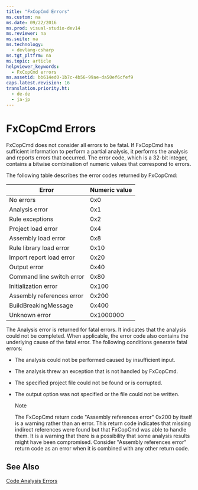 ```yaml
---
title: "FxCopCmd Errors"
ms.custom: na
ms.date: 09/22/2016
ms.prod: visual-studio-dev14
ms.reviewer: na
ms.suite: na
ms.technology: 
  - devlang-csharp
ms.tgt_pltfrm: na
ms.topic: article
helpviewer_keywords: 
  - FxCopCmd errors
ms.assetid: bb614ed0-1b7c-4b56-99ae-da50ef6cfef9
caps.latest.revision: 16
translation.priority.ht: 
  - de-de
  - ja-jp
---
```

# FxCopCmd Errors
FxCopCmd does not consider all errors to be fatal. If FxCopCmd has sufficient information to perform a partial analysis, it performs the analysis and reports errors that occurred. The error code, which is a 32-bit integer, contains a bitwise combination of numeric values that correspond to errors.  
  
 The following table describes the error codes returned by FxCopCmd:  
  
|Error|Numeric value|  
|-----------|-------------------|  
|No errors|0x0|  
|Analysis error|0x1|  
|Rule exceptions|0x2|  
|Project load error|0x4|  
|Assembly load error|0x8|  
|Rule library load error|0x10|  
|Import report load error|0x20|  
|Output error|0x40|  
|Command line switch error|0x80|  
|Initialization error|0x100|  
|Assembly references error|0x200|  
|BuildBreakingMessage|0x400|  
|Unknown error|0x1000000|  
  
 The Analysis error is returned for fatal errors. It indicates that the analysis could not be completed. When applicable, the error code also contains the underlying cause of the fatal error. The following conditions generate fatal errors:  
  
-   The analysis could not be performed caused by insufficient input.  
  
-   The analysis threw an exception that is not handled by FxCopCmd.  
  
-   The specified project file could not be found or is corrupted.  
  
-   The output option was not specified or the file could not be written.  
  
    > [!NOTE]
    >  The FxCopCmd return code "Assembly references error" 0x200 by itself is a warning rather than an error. This return code indicates that missing indirect references were found but that FxCopCmd was able to handle them. It is a warning that there is a possibility that some analysis results might have been compromised. Consider "Assembly references error" return code as an error when it is combined with any other return code.  
  
## See Also  
 [Code Analysis Errors](../vs140/code-analysis-application-errors.md)